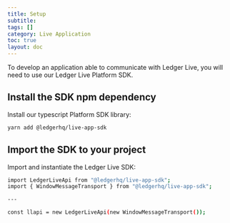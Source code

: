 ```yaml
---
title: Setup
subtitle:
tags: []
category: Live Application
toc: true
layout: doc
---
```


To develop an application able to communicate with Ledger Live, you will need to use our Ledger Live Platform SDK. 

## Install the SDK npm dependency

Install our typescript Platform SDK library:

```bash
yarn add @ledgerhq/live-app-sdk
```

## Import the SDK to your project

Import and instantiate the Ledger Live SDK: 

```bash
import LedgerLiveApi from "@ledgerhq/live-app-sdk";
import { WindowMessageTransport } from "@ledgerhq/live-app-sdk";

---

const llapi = new LedgerLiveApi(new WindowMessageTransport());
```
